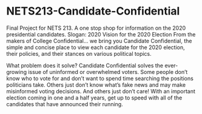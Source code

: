 # NETS213-Candidate-Confidential
Final Project for NETS 213. A one stop shop for information on the 2020 presidential candidates.
Slogan: 2020 Vision for the 2020 Election
From the makers of College Confidential… we bring you Candidate Confidential, the simple and concise place to view each candidate for the 2020 election, their policies, and their stances on various political topics.

What problem does it solve?
Candidate Confidential solves the ever-growing issue of uninformed or overwhelmed voters. Some people don’t know who to vote for and don’t want to spend time searching the positions politicians take. Others just don’t know what’s fake news and may make misinformed voting decisions. And others just don’t care! With an important election coming in one and a half years, get up to speed with all of the candidates that have announced their running.
